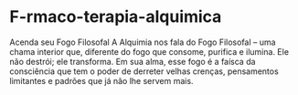# F-rmaco-terapia-alquimica
Acenda seu Fogo Filosofal A Alquimia nos fala do Fogo Filosofal – uma chama interior que, diferente do fogo que consome, purifica e ilumina. Ele não destrói; ele transforma. Em sua alma, esse fogo é a faísca da consciência que tem o poder de derreter velhas crenças, pensamentos limitantes e padrões que já não lhe servem mais.
